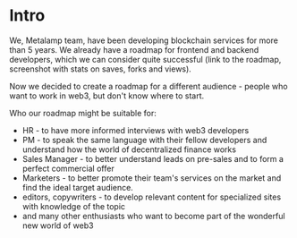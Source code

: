 # Intro 


We, Metalamp team, have been developing blockchain services for more than 5 years. We already have a roadmap for frontend and backend developers, which we can consider quite successful (link to the roadmap, screenshot with stats on saves, forks and views).

Now we decided to create a roadmap for a different audience - people who want to work in web3, but don't know where to start. 

Who our roadmap might be suitable for:
- HR - to have more informed interviews with web3 developers
- PM - to speak the same language with their fellow developers and understand how the world of decentralized finance works
- Sales Manager - to better understand leads on pre-sales and to form a perfect commercial offer
- Marketers - to better promote their team's services on the market and find the ideal target audience.
- editors, copywriters - to develop relevant content for specialized sites with knowledge of the topic
- and many other enthusiasts who want to become part of the wonderful new world of web3

